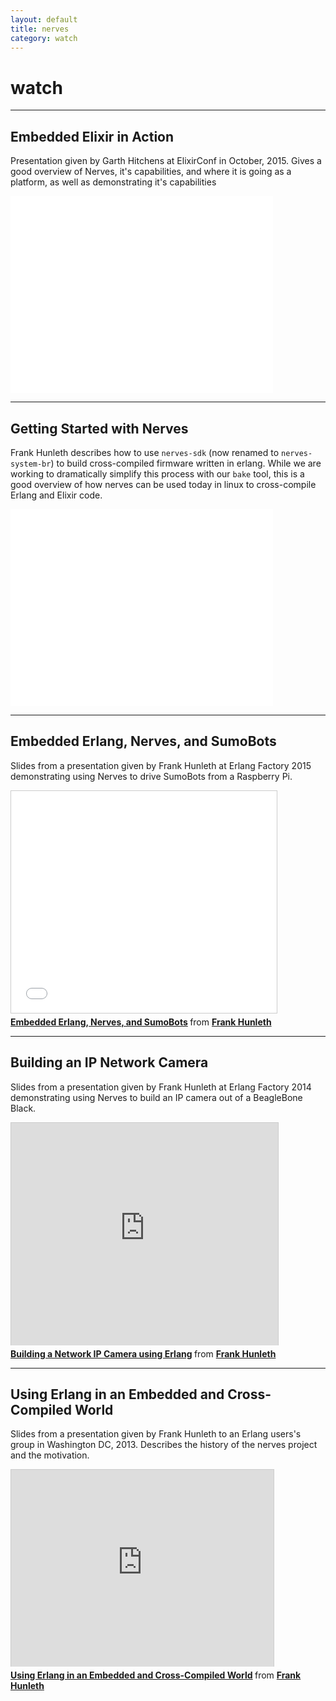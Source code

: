 ```yaml
---
layout: default
title: nerves
category: watch
---
```


# watch

---

## Embedded Elixir in Action
Presentation given by Garth Hitchens at ElixirConf in October, 2015.  Gives a good overview of Nerves, it's capabilities, and where it is going as a platform, as well as demonstrating it's capabilities

<iframe width="420" height="315" src="//www.youtube.com/embed/kpzQrFC55q4"
frameborder="0" allowfullscreen></iframe>

---

## Getting Started with Nerves
Frank Hunleth describes how to use `nerves-sdk` (now renamed to `nerves-system-br`) to build cross-compiled
firmware written in erlang.  While we are working to dramatically simplify this
process with our `bake` tool, this is a good overview of how nerves
can be used today in linux to cross-compile Erlang and Elixir code.

<iframe width="420" height="315" src="//www.youtube.com/embed/kWXrct6nnGg"
frameborder="0" allowfullscreen></iframe>

---

## Embedded Erlang, Nerves, and SumoBots
Slides from a presentation given by Frank Hunleth at Erlang Factory 2015 demonstrating using Nerves to drive SumoBots from a Raspberry Pi.

<iframe src="//www.slideshare.net/slideshow/embed_code/46381503" width="425"
height="355" frameborder="0" marginwidth="0" marginheight="0" scrolling="no"
style="border:1px solid #CCC; border-width:1px; margin-bottom:5px; max-width:
100%;" allowfullscreen> </iframe> <div style="margin-bottom:5px"> <strong> <a
href="//www.slideshare.net/fhunleth/embedded-erlang-nerves" title="Embedded
Erlang, Nerves, and SumoBots" target="_blank">Embedded Erlang, Nerves, and
SumoBots</a> </strong> from <strong><a href="//www.slideshare.net/fhunleth"
target="_blank">Frank Hunleth</a></strong> </div>

---

## Building an IP Network Camera
Slides from a presentation given by Frank Hunleth at Erlang Factory 2014 demonstrating using Nerves to build an IP camera out of a BeagleBone Black.

<iframe src="http://www.slideshare.net/slideshow/embed_code/32062475"
width="427" height="356" frameborder="0" marginwidth="0" marginheight="0"
scrolling="no" style="border:1px solid #CCC; border-width:1px 1px 0;
margin-bottom:5px; max-width: 100%;" allowfullscreen> </iframe> <div
style="margin-bottom:5px"> <strong> <a
href="https://www.slideshare.net/fhunleth/building-a-network-ip-camera-using-erlang"
title="Building a Network IP Camera using Erlang" target="_blank">Building a
Network IP Camera using Erlang</a> </strong> from <strong><a
href="http://www.slideshare.net/fhunleth" target="_blank">Frank
Hunleth</a></strong> </div>

---

## Using Erlang in an Embedded and Cross-Compiled World
Slides from a presentation given by Frank Hunleth to an Erlang users's group in Washington DC, 2013.  Describes the history of the nerves project and the motivation.

<iframe src="http://www.slideshare.net/slideshow/embed_code/29000661"
width="420" height="315" frameborder="0" marginwidth="0" marginheight="0"
scrolling="no" style="border:1px solid #CCC;border-width:1px 1px
0;margin-bottom:5px" allowfullscreen> </iframe> <div style="margin-bottom:5px">
<strong> <a href="https://www.slideshare.net/fhunleth/erlangdc-2013"
title="Using Erlang in an Embedded and Cross-Compiled World"
target="_blank">Using Erlang in an Embedded and Cross-Compiled World</a>
</strong> from <strong><a href="http://www.slideshare.net/fhunleth"
target="_blank">Frank Hunleth</a></strong> </div>

